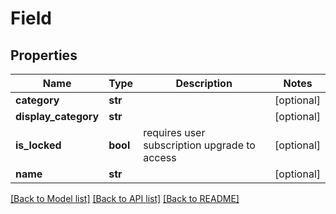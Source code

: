 # Field

## Properties
Name | Type | Description | Notes
------------ | ------------- | ------------- | -------------
**category** | **str** |  | [optional] 
**display_category** | **str** |  | [optional] 
**is_locked** | **bool** | requires user subscription upgrade to access | [optional] 
**name** | **str** |  | [optional] 

[[Back to Model list]](../README.md#documentation-for-models) [[Back to API list]](../README.md#documentation-for-api-endpoints) [[Back to README]](../README.md)

